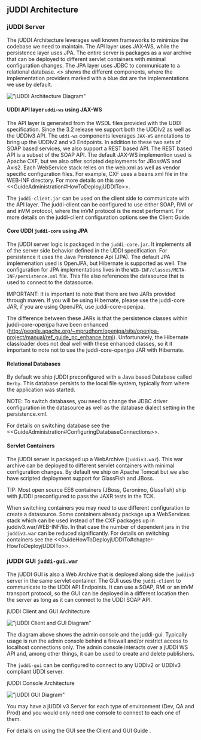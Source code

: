 ## jUDDI Architecture

### jUDDI Server

The jUDDI Architecture leverages well known frameworks to minimize the codebase we need to maintain. The API layer uses JAX-WS, while the persistence layer uses JPA. The entire server is packages as a war archive that can be deployed to different servlet containers with minimal configuration changes. The JPA layer uses JDBC to communicate to a relational database. <<figure-jUDDIArchitecture-Architecture>> shows the different components, where the implementation providers marked with a blue dot are the implementations we use by default.

!["jUDDI Architecture Diagram"](images/jUDDIArchitecture_server.png)

#### UDDI API layer `uddi-ws` using JAX-WS

The API layer is generated from the WSDL files provided with the UDDI specification. Since the 3.2 release we support both the UDDIv2 as well as the UDDIv3 API.  The `uddi-ws` components leverages `JAX-WS` annotations to bring up the UDDIv2 and v3 Endpoints.  In addition to these two sets of SOAP based services, we also support a REST based API. The REST based API is a subset of the SOAP API. The  default JAX-WS implemention used is Apache CXF, but we also offer scripted deployments for JBossWS and Axis2. Each WebService stack relies on the web.xml as well as vendor specific configuration files. For example, CXF uses a beans.xml file in the WEB-INF directory. For more details on this see  <<GuideAdministration#HowToDeployjUDDITo>>.

The `juddi-client.jar` can be used on the client side to communicate with the API layer. The juddi-client can be configured to use either SOAP, RMI or and inVM protocol, where the inVM protocol is the most performant. For more details on the juddi-client configuration options see the Client Guide. 

#### Core UDDI `juddi-core` using JPA

The jUDDI server logic is packaged in the `juddi-core.jar`. It implements all of the server side behavior defined in the UDDI specification. For persistence it uses the Java Peristence Api (JPA). The default JPA implemenation used is OpenJPA, but Hibernate is supported as well. The configuration for JPA implementations lives in the `WEB-INF/classes/META-INF/persistence.xml` file. This file also references the datasource that is used to connect to the datasource. 

IMPORTANT: It is important to note that there are two JARs provided through maven. If you will be using Hibernate, please use the juddi-core JAR, if you are using OpenJPA, use juddi-core-openjpa.

The difference between these JARs is that the persistence classes within juddi-core-openjpa have been enhanced (http://people.apache.org/~mprudhom/openjpa/site/openjpa-project/manual/ref_guide_pc_enhance.html). Unfortunately, the Hibernate classloader does not deal well with these enhanced classes, so it it important to note not to use the juddi-core-openjpa JAR with Hibernate.

#### Relational Databases

By default we ship jUDDI preconfigured with a Java based Database called `Derby`. This database persists to the local file system, typically from where the application was started.

NOTE: To switch databases, you need to change the JDBC driver configuration in the datasource as well as the database dialect setting in the persistence.xml.

For details on switching database see the <<GuideAdministration#ConfiguringDatabaseConnections>>.

#### Servlet Containers

The jUDDI server is packaged up a WebArchive (`juddiv3.war`). This war archive can be deployed to different servlet containers with minimal configuration changes. By default we ship on Apache Tomcat but we also have scripted deployment support for GlassFish and JBoss. 

TIP: Most open source EE6 containers (JBoss, Geronimo, Glassfish) ship with jUDDI preconfigured to pass the JAXR tests in the TCK. 

When switching containers you may need to use different configuration to create a datasource. Some containers already package up a WebServices stack which can be used instead of the CXF packages up in juddiv3.war/WEB-INF/lib. In that case the number of dependent jars in the `juddiv3.war` can be reduced significantly. For details on switching containers see the <<GuideHowToDeployjUDDITo#chapter-HowToDeployjUDDITo>>.
	
	
### jUDDI GUI `juddi-gui.war`

The jUDDI GUI is also a Web Archive that is deployed along side the `juddiv3` server in the same servlet container. The GUI uses the `juddi-client` to communicate to the UDDI API Endpoints. It can use a SOAP, RMI or an inVM transport protocol, so the GUI can be deployed in a different location then the server as long as it can connect to the UDDI SOAP API.

jUDDI Client and GUI Architecture

!["jUDDI Client and GUI Diagram"](images/jUDDIArchitecture_clientAndGui.png)

The diagram above shows the admin console and the juddi-gui. Typically usage is run the admin console behind a firewall and/or restrict access to localhost connections only. The admin console interacts over a jUDDI WS API and, among other things, it can be used to create and delete publishers.

The `juddi-gui` can be configured to connect to any UDDIv2 or UDDIv3 compliant UDDI server.

jUDDI Console Architecture

!["jUDDI GUI Diagram"](images/jUDDIArchitecture_Gui.png)

You may have a jUDDI v3 Server for each type of environment (Dev, QA and Prod) and you would only need one console to connect to each one of them.

For details on using the GUI see the Client and GUI Guide .




